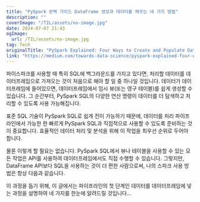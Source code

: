 ```yaml
---
title: "PySpark 완벽 가이드 DataFrame 생성과 데이터를 채우는 네 가지 방법"
description: ""
coverImage: "/TIL/assets/no-image.jpg"
date: 2024-07-07 21:43
ogImage: 
  url: /TIL/assets/no-image.jpg
tag: Tech
originalTitle: "PySpark Explained: Four Ways to Create and Populate DataFrames"
link: "https://medium.com/towards-data-science/pyspark-explained-four-ways-to-create-and-populate-dataframes-31f3e4322ad9"
---
```



파이스파크를 사용할 때 특히 SQL에 백그라운드를 가지고 있다면, 처리할 데이터를 데이터프레임으로 가져오는 것이 처음으로 해야 할 일 중 하나일 것입니다. 데이터가 데이터프레임에 들어있으면, 데이터프레임에서 임시 뷰(또는 영구 테이블)를 쉽게 생성할 수 있습니다. 그 순간부터, PySpark SQL의 다양한 연산 명령이 데이터를 더 탐색하고 처리할 수 있도록 사용 가능해집니다.

표준 SQL 기술이 PySpark SQL로 쉽게 전이 가능하기 때문에, 데이터를 처리 파이프라인에서 가능한 한 빠르게 PySpark SQL과 직접적으로 사용할 수 있도록 준비하는 것이 중요합니다. 효율적인 데이터 처리 및 분석을 위해 이 작업을 최우선 순위로 두어야 합니다.

물론 이렇게 할 필요는 없습니다. PySpark SQL에서 뷰나 테이블을 사용할 수 있는 모든 작업은 API를 사용하여 데이터프레임에서도 직접 수행할 수 있습니다. 그렇지만, DataFrame API보다 SQL을 사용하는 것이 더 편한 사람으로써, 나의 스파크 사용 방법은 항상 다음과 같습니다.

이 과정을 돕기 위해, 이 글에서는 파이프라인의 첫 단계인 데이터를 데이터프레임에 넣는 과정을 설명하여 네 가지를 한눈에 알려드릴 것입니다...